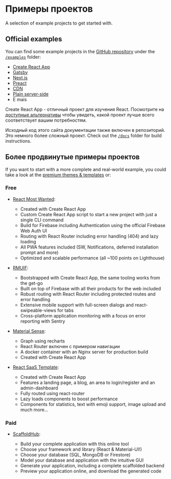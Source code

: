 # Примеры проектов

<p class="description">A selection of example projects to get started with.</p>

## Official examples

You can find some example projects in the [GitHub repository](https://github.com/quizlet/material-ui) under the [`/examples`](https://github.com/quizlet/material-ui/tree/master/examples) folder:

- [Create React App](https://github.com/quizlet/material-ui/tree/master/examples/create-react-app)
- [Gatsby](https://github.com/quizlet/material-ui/tree/master/examples/gatsby)
- [Next.js](https://github.com/quizlet/material-ui/tree/master/examples/nextjs)
- [Preact](https://github.com/quizlet/material-ui/tree/master/examples/preact)
- [CDN](https://github.com/quizlet/material-ui/tree/master/examples/cdn)
- [Plain server-side](https://github.com/quizlet/material-ui/tree/master/examples/ssr)
- E mais

Create React App - отличный проект для изучения React. Посмотрите на [доступные альтернативы](https://github.com/facebook/create-react-app/blob/master/README.md#popular-alternatives) чтобы увидеть, какой проект лучше всего соответствует вашим потребностям.

Исходный код этого сайта документации также включен в репозиторий. Это немного более сложный проект. Check out the [`/docs`](https://github.com/quizlet/material-ui/tree/master/docs) folder for build instructions.

## Более продвинутые примеры проектов

If you want to start with a more complete and real-world example, you could take a look at the [premium themes & templates](https://material-ui.com/store/?utm_source=docs&utm_medium=referral&utm_campaign=example-projects-store) or:

### Free

- [React Most Wanted](https://github.com/TarikHuber/react-most-wanted):
    
  - Created with Create React App
  - Custom Create React App script to start a new project with just a single CLI command
  - Build for Firebase including Authentication using the official Firebase Web Auth UI
  - Routing with React Router including error handling (404) and lazy loading
  - All PWA features included (SW, Notifications, deferred installation prompt and more)
  - Optimized and scalable performance (all ~100 points on Lighthouse)
- [RMUIF](https://github.com/phoqe/rmuif):
    
  - Bootstrapped with Create React App, the same tooling works from the get-go
  - Built on top of Firebase with all their products for the web included
  - Robust routing with React Router including protected routes and error handling
  - Extensive mobile support with full-screen dialogs and react-swipeable-views for tabs
  - Cross-platform application monitoring with a focus on error reporting with Sentry
- [Material Sense](https://github.com/alexanmtz/material-sense):
    
  - Graph using recharts
  - React Router включен с примером навигации
  - A docker container with an Nginx server for production build
  - Created with Create React App
- [React SaaS Template](https://github.com/dunky11/react-saas-template):
    
  - Created with Create React App
  - Features a landing page, a blog, an area to login/register and an admin-dashboard
  - Fully routed using react-router
  - Lazy loads components to boost performance
  - Components for statistics, text with emoji support, image upload and much more...

### Paid

- [ScaffoldHub](https://scaffoldhub.io/?partner=1):
    
  - Build your complete application with this online tool
  - Choose your framework and library (React & Material-UI!)
  - Choose your database (SQL, MongoDB or Firestore)
  - Model your database and application with the intuitive GUI
  - Generate your application, including a complete scaffolded backend
  - Preview your application online, and download the generated code
